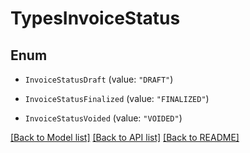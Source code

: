 # TypesInvoiceStatus

## Enum


* `InvoiceStatusDraft` (value: `"DRAFT"`)

* `InvoiceStatusFinalized` (value: `"FINALIZED"`)

* `InvoiceStatusVoided` (value: `"VOIDED"`)


[[Back to Model list]](../README.md#documentation-for-models) [[Back to API list]](../README.md#documentation-for-api-endpoints) [[Back to README]](../README.md)


